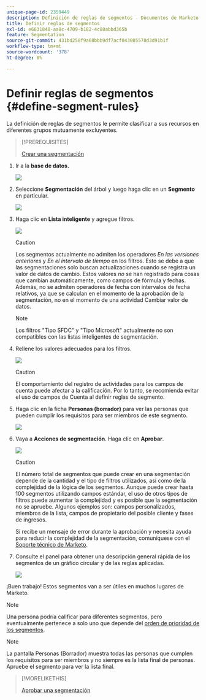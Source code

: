 ```yaml
---
unique-page-id: 2359449
description: Definición de reglas de segmentos - Documentos de Marketo - Documentación del producto
title: Definir reglas de segmentos
exl-id: e6631848-aa8c-4709-b182-4c88abbd365b
feature: Segmentation
source-git-commit: 431bd258f9a68bbb9df7acf043085578d3d91b1f
workflow-type: tm+mt
source-wordcount: '378'
ht-degree: 0%

---
```


# Definir reglas de segmentos {#define-segment-rules}

La definición de reglas de segmentos le permite clasificar a sus recursos en diferentes grupos mutuamente excluyentes.

>[!PREREQUISITES]
>
>[Crear una segmentación](/help/marketo/product-docs/personalization/segmentation-and-snippets/segmentation/create-a-segmentation.md)

1. Ir a la **base de datos.**

   ![](assets/image2017-3-28-14-3a7-3a42.png)

1. Seleccione **Segmentación** del árbol y luego haga clic en un **Segmento** en particular.

   ![](assets/image2017-3-28-14-3a11-3a15.png)

1. Haga clic en **Lista inteligente** y agregue filtros.

   ![](assets/image2017-3-28-14-3a18-3a19.png)

   >[!CAUTION]
   >
   >Los segmentos actualmente no admiten los operadores _En las versiones anteriores_ y _En el intervalo de tiempo_ en los filtros. Esto se debe a que las segmentaciones solo buscan actualizaciones cuando se registra un valor de datos de cambio. Estos valores _no_ se han registrado para cosas que cambian automáticamente, como campos de fórmula y fechas. Además, no se admiten operadores de fecha con intervalos de fecha relativos, ya que se calculan en el momento de la aprobación de la segmentación, no en el momento de una actividad Cambiar valor de datos.

   >[!NOTE]
   >
   >Los filtros &quot;Tipo SFDC&quot; y &quot;Tipo Microsoft&quot; actualmente no son compatibles con las listas inteligentes de segmentación.

1. Rellene los valores adecuados para los filtros.

   ![](assets/image2017-3-28-14-3a18-3a33.png)

   >[!CAUTION]
   >
   >El comportamiento del registro de actividades para los campos de cuenta puede afectar a la calificación. Por lo tanto, se recomienda evitar el uso de campos de Cuenta al definir reglas de segmento.

1. Haga clic en la ficha **Personas (borrador)** para ver las personas que pueden cumplir los requisitos para ser miembros de este segmento.

   ![](assets/image2017-3-28-14-3a20-3a15.png)

1. Vaya a **Acciones de segmentación**. Haga clic en **Aprobar**.

   ![](assets/image2014-9-15-11-3a36-3a7.png)

   >[!CAUTION]
   >
   >El número total de segmentos que puede crear en una segmentación depende de la cantidad y el tipo de filtros utilizados, así como de la complejidad de la lógica de los segmentos. Aunque puede crear hasta 100 segmentos utilizando campos estándar, el uso de otros tipos de filtros puede aumentar la complejidad y es posible que la segmentación no se apruebe. Algunos ejemplos son: campos personalizados, miembros de la lista, campos de propietario del posible cliente y fases de ingresos.
   >
   >Si recibe un mensaje de error durante la aprobación y necesita ayuda para reducir la complejidad de la segmentación, comuníquese con el [Soporte técnico de Marketo](https://nation.marketo.com/t5/Support/ct-p/Support).

1. Consulte el panel para obtener una descripción general rápida de los segmentos de un gráfico circular y de las reglas aplicadas.

   ![](assets/image2014-9-15-11-3a36-3a19.png)

¡Buen trabajo! Estos segmentos van a ser útiles en muchos lugares de Marketo.

>[!NOTE]
>
>Una persona podría calificar para diferentes segmentos, pero eventualmente pertenece a solo uno que depende del [orden de prioridad de los segmentos](/help/marketo/product-docs/personalization/segmentation-and-snippets/segmentation/segmentation-order-priority.md).

>[!NOTE]
>
>La pantalla Personas (Borrador) muestra todas las personas que cumplen los requisitos para ser miembros y no siempre es la lista final de personas. Apruebe el segmento para ver la lista final.

>[!MORELIKETHIS]
>
>[Aprobar una segmentación](/help/marketo/product-docs/personalization/segmentation-and-snippets/segmentation/approve-a-segmentation.md)
